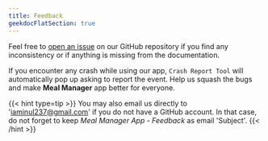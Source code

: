 ```yaml
---
title: Feedback
geekdocFlatSection: true
---
```


<!-- cspell:words geekdoc -->

Feel free to [open an issue](https://github.com/Byte-Saga/mealman-doc/issues/new/choose) on our GitHub repository if you find any inconsistency or if anything is missing from the documentation.

If you encounter any crash while using our app, `Crash Report Tool` will automatically pop up asking to report the event. Help us squash the bugs and make **Meal Manager** app better for everyone.

{{< hint type=tip >}}
You may also email us directly to 'iaminul237@gmail.com' if you do not have a GitHub account. In that case, do not forget to keep _Meal Manager App - Feedback_ as email 'Subject'.
{{< /hint >}}
